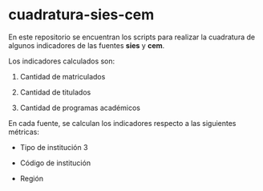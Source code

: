 # cuadratura-sies-cem

En este repositorio se encuentran los scripts para realizar la cuadratura de algunos indicadores de las fuentes **sies** y **cem**.

Los indicadores calculados son:

1) Cantidad de matriculados

2) Cantidad de titulados

3) Cantidad de programas académicos

En cada fuente, se calculan los indicadores respecto a las siguientes métricas:

* Tipo de institución 3

* Código de institución

* Región